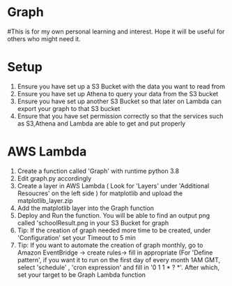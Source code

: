 # Graph

#This is for my own personal learning and interest. Hope it will be useful for others who might need it.

# Setup
1. Ensure you have set up a S3 Bucket with the data you want to read from
2. Ensure you have set up Athena to query your data from the S3 bucket
3. Ensure you have set up another S3 Bucket so that later on Lambda can export your graph to that S3 bucket
4. Ensure that you have set permission correctly so that the services such as S3,Athena and Lambda are able to get and put properly

# AWS Lambda
1. Create a function called 'Graph' with runtime python 3.8
2. Edit graph.py accordingly
3. Create a layer in AWS Lambda ( Look for 'Layers' under 'Additional Resoucres' on the left side ) for matplotlib and upload the matplotlib_layer.zip
4. Add the matplotlib layer into the Graph function
5. Deploy and Run the function. You will be able to find an output png called 'schoolResult.png in your S3 Bucket for graph
6. Tip: If the creation of graph needed more time to be created, under 'Configuration' set your Timeout to 5 min
7. Tip: If you want to automate the creation of graph monthly, go to Amazon EventBridge -> create rules-> fill in appropriate (For 'Define pattern', if you want it to run on the first day of every month 1AM GMT, select 'schedule' , 'cron expression' and fill in '0 1 1 * ? *'. After which, set your target to be Graph Lambda function
